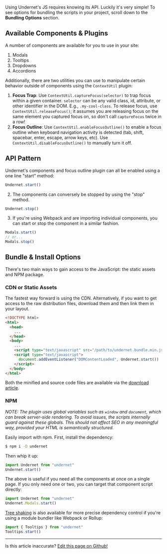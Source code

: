 Using Undernet's JS requires knowing its API. Luckily it's very simple! To see options for bundling the scripts in your project, scroll down to the **Bundling Options** section.

## Available Components & Plugins

A number of components are available for you to use in your site:

1. Modals
2. Tooltips
3. Dropdowns
4. Accordions

Additionally, there are two utilities you can use to manipulate certain behavior outside of components using the `ContextUtil` plugin:

1. **Focus Trap**: Use `ContextUtil.captureFocus(selector)` to trap focus within a given container. `selector` can be any valid class, id, attribute, or other identifier in the DOM. E.g., `.my-cool-class`. To release focus, use `ContextUtil.releaseFocus()`; it assumes you are releasing focus on the same element you captured focus on, so don't call `captureFocus` twice in a row!
2. **Focus Outline**: Use `ContextUtil.enableFocusOutline()` to enable a focus outline when keyboard navigation activity is detected (tab, shift, spacebar, enter, escape, arrow keys, etc). Use `ContextUtil.disableFocusOutline()` to manually turn it off.

## API Pattern

Undernet's components and focus outline plugin can all be enabled using a one line "start" method:

```js
Undernet.start()
```

2. The components can conversely be stopped by using the "stop" method.

```js
Undernet.stop()
```

3. If you're using Webpack and are importing individual components, you can start or stop the component in a similar fashion.

```js
Modals.start()
// or...
Modals.stop()
```

## Bundle & Install Options

There's two main ways to gain access to the JavaScript: the static assets and NPM package.

### CDN or Static Assets

The fastest way forward is using the CDN. Alternatively, if you want to get access to the raw distribution files, download them and then link them in your layout.

```html
<!DOCTYPE html>
<html>
  <head>
    ...
  </head>
  <body>
    ...
    <script type="text/javascript" src="/path/to/undernet.bundle.min.js"></script>
    <script type="text/javascript">
      document.addEventListener("DOMContentLoaded", Undernet.start())
    </script>
  </body>
</html>
```

Both the minified and source code files are available via the [download article](/docs/overview/download).

### NPM

_NOTE: The plugin uses global variables such as `window` and `document`, which can break server-side rendering. To avoid issues, the scripts internally guard against these globals. This should not affect SEO in any meaningful way, provided your HTML is semantically structured._

Easily import with npm. First, install the dependency:

```sh
$ npm i -D undernet
```

Then whip it up:

```js
import Undernet from "undernet"
Undernet.start()
```

The above is useful if you need all the components at once on a single page. If you only need one or two, you can target that component script directly:

```js
import Undernet from "undernet"
Undernet.Modals.start()
```

[Tree shaking](https://webpack.js.org/guides/tree-shaking/) is also available for more precise dependency control if you're using a module bundler like Webpack or Rollup:

```js
import { Tooltips } from "undernet"
Tooltips.start()
```

<hr />
<p class="has-text-end">Is this article inaccurate? <a href="https://github.com/geotrev/undernet/tree/master/app/docs/javascript.md">Edit this page on Github!</a></p>
